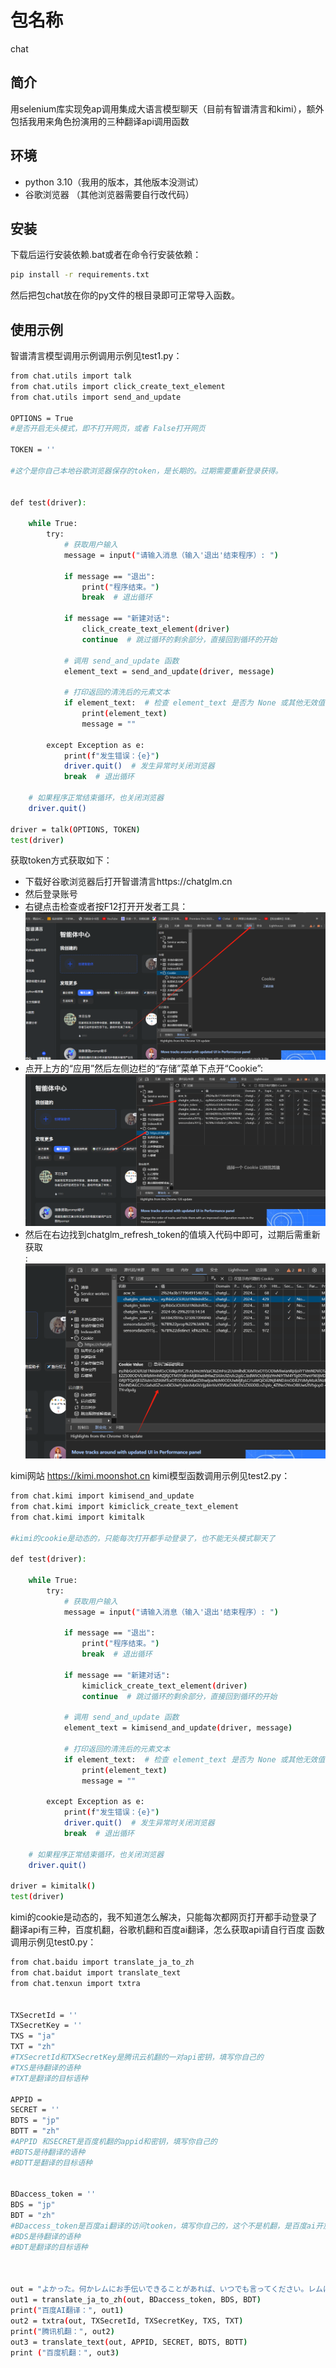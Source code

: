 # 包名称

chat

## 简介

用selenium库实现免ap调用集成大语言模型聊天（目前有智谱清言和kimi），额外包括我用来角色扮演用的三种翻译api调用函数

## 环境
- python 3.10（我用的版本，其他版本没测试）
- 谷歌浏览器  （其他浏览器需要自行改代码）

## 安装

下载后运行安装依赖.bat或者在命令行安装依赖：

```bash
pip install -r requirements.txt
```
然后把包chat放在你的py文件的根目录即可正常导入函数。
## 使用示例
智谱清言模型调用示例调用示例见test1.py：
```bash
from chat.utils import talk
from chat.utils import click_create_text_element
from chat.utils import send_and_update

OPTIONS = True  
#是否开启无头模式，即不打开网页，或者 False打开网页

TOKEN = ''

#这个是你自己本地谷歌浏览器保存的token，是长期的。过期需要重新登录获得。


def test(driver):

    while True:
        try:
            # 获取用户输入
            message = input("请输入消息（输入'退出'结束程序）: ")

            if message == "退出":
                print("程序结束。")
                break  # 退出循环

            if message == "新建对话":
                click_create_text_element(driver)
                continue  # 跳过循环的剩余部分，直接回到循环的开始
            
            # 调用 send_and_update 函数
            element_text = send_and_update(driver, message)
            
            # 打印返回的清洗后的元素文本
            if element_text:  # 检查 element_text 是否为 None 或其他无效值
                print(element_text)
                message = "" 

        except Exception as e:
            print(f"发生错误：{e}")
            driver.quit()  # 发生异常时关闭浏览器
            break  # 退出循环

    # 如果程序正常结束循环，也关闭浏览器
    driver.quit()

driver = talk(OPTIONS, TOKEN)
test(driver)
```
获取token方式获取如下：
- 下载好谷歌浏览器后打开智谱清言https://chatglm.cn
- 然后登录账号
- 右键点击检查或者按F12打开开发者工具：<br>
  <img src="img/1.png" alt="替代文本" title="可选的标题">
- 点开上方的“应用”然后左侧边栏的“存储”菜单下点开“Cookie”:<br>
  <img src="img/2.png" alt="替代文本" title="可选的标题">
- 然后在右边找到chatglm_refresh_token的值填入代码中即可，过期后需重新获取<br>:<br>
  <img src="img/3.png" alt="替代文本" title="可选的标题">

kimi网站 https://kimi.moonshot.cn kimi模型函数调用示例见test2.py：
```bash
from chat.kimi import kimisend_and_update
from chat.kimi import kimiclick_create_text_element
from chat.kimi import kimitalk

#kimi的cookie是动态的，只能每次打开都手动登录了，也不能无头模式聊天了

def test(driver):

    while True:
        try:
            # 获取用户输入
            message = input("请输入消息（输入'退出'结束程序）: ")

            if message == "退出":
                print("程序结束。")
                break  # 退出循环

            if message == "新建对话":
                kimiclick_create_text_element(driver)
                continue  # 跳过循环的剩余部分，直接回到循环的开始
            
            # 调用 send_and_update 函数
            element_text = kimisend_and_update(driver, message)
            
            # 打印返回的清洗后的元素文本
            if element_text:  # 检查 element_text 是否为 None 或其他无效值
                print(element_text)
                message = "" 

        except Exception as e:
            print(f"发生错误：{e}")
            driver.quit()  # 发生异常时关闭浏览器
            break  # 退出循环

    # 如果程序正常结束循环，也关闭浏览器
    driver.quit()

driver = kimitalk()
test(driver)
```
kimi的cookie是动态的，我不知道怎么解决，只能每次都网页打开都手动登录了  
翻译api有三种，百度机翻，谷歌机翻和百度ai翻译，怎么获取api请自行百度 函数调用示例见test0.py：
```bash
from chat.baidu import translate_ja_to_zh
from chat.baidut import translate_text
from chat.tenxun import txtra


TXSecretId = ''
TXSecretKey = ''
TXS = "ja"
TXT = "zh"
#TXSecretId和TXSecretKey是腾讯云机翻的一对api密钥，填写你自己的
#TXS是待翻译的语种
#TXT是翻译的目标语种

APPID = 
SECRET = ''
BDTS = "jp"
BDTT = "zh"
#APPID 和SECRET是百度机翻的appid和密钥，填写你自己的
#BDTS是待翻译的语种
#BDTT是翻译的目标语种


BDaccess_token = ''
BDS = "jp"
BDT = "zh"
#BDaccess_token是百度ai翻译的访问tooken，填写你自己的，这个不是机翻，是百度ai开放平台的ai翻译，1年内免费500w字符，质量略高
#BDS是待翻译的语种
#BDT是翻译的目标语种



out = "よかった。何かレムにお手伝いできることがあれば、いつでも言ってください。レムはいつでもあなたの味方です。"
out1 = translate_ja_to_zh(out, BDaccess_token, BDS, BDT)
print("百度AI翻译：", out1)
out2 = txtra(out, TXSecretId, TXSecretKey, TXS, TXT)
print("腾讯机翻：", out2)
out3 = translate_text(out, APPID, SECRET, BDTS, BDTT)
print ("百度机翻：", out3)
```
